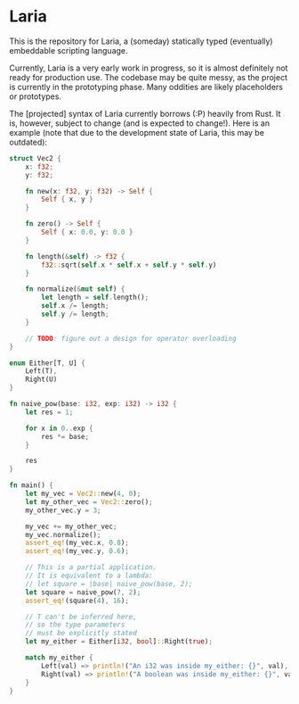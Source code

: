 # Laria
This is the repository for Laria, a (someday) statically typed (eventually)
embeddable scripting language.

Currently, Laria is a very early work in progress, so it is almost definitely
not ready for production use. The codebase may be quite messy, as the project
is currently in the prototyping phase. Many oddities are likely placeholders or
prototypes.

The \[projected] syntax of Laria currently borrows (:P) heavily from Rust.
It is, however, subject to change (and is expected to change!).
Here is an example (note that due to the development state of Laria, this may
be outdated):
<!--
    Rust is close enough to Laria for highlighting.
    TODO: Switch this over if Linguist gets support for Laria
-->
```rust
struct Vec2 {
    x: f32;
    y: f32;

    fn new(x: f32, y: f32) -> Self {
        Self { x, y }
    }

    fn zero() -> Self {
        Self { x: 0.0, y: 0.0 }
    }

    fn length(&self) -> f32 {
        f32::sqrt(self.x * self.x + self.y * self.y)
    }

    fn normalize(&mut self) {
        let length = self.length();
        self.x /= length;
        self.y /= length;
    }

    // TODO: figure out a design for operator overloading
}

enum Either[T, U] {
    Left(T),
    Right(U)
}

fn naive_pow(base: i32, exp: i32) -> i32 {
    let res = 1;

    for x in 0..exp {
        res *= base;
    }

    res
}

fn main() {
    let my_vec = Vec2::new(4, 0);
    let my_other_vec = Vec2::zero();
    my_other_vec.y = 3;

    my_vec += my_other_vec;
    my_vec.normalize();
    assert_eq!(my_vec.x, 0.8);
    assert_eq!(my_vec.y, 0.6);

    // This is a partial application.
    // It is equivalent to a lambda:
    // let square = |base| naive_pow(base, 2);
    let square = naive_pow(?, 2);
    assert_eq!(square(4), 16);

    // T can't be inferred here,
    // so the type parameters
    // must be explicitly stated
    let my_either = Either[i32, bool]::Right(true);

    match my_either {
        Left(val) => println!("An i32 was inside my_either: {}", val),
        Right(val) => println!("A boolean was inside my_either: {}", val),
    }
}
```
